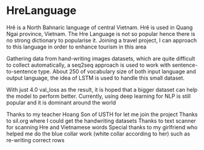 # HreLanguage

Hrê is a North Bahnaric language of central Vietnam. Hrê is used in Quang Ngai province, Vietnam. The Hre Language is not so popular hence there is no strong dictionary to popularise it. Joining a travel project, I can approach to this language in order to enhance tourism in this area

Gathering data from hand-writing images datasets, which are quite difficult to collect automatically, a seq2seq approach is used to work with sentence-to-sentence type. About 250 of vocabulary size of both input language and output language, the idea of LSTM is used to handle this small dataset. 

With just 4.0 val_loss as the result, it is hoped that a bigger dataset can help the model to perform better. Currently, using deep learning for NLP is still popular and it is dominant around the world

Thanks to my teacher Hoang Son of USTH for let me join the project
Thanks to sil.org where I could get the handwriting datasets
Thanks to text scanner for scanning Hre and Vietnamese words
Special thanks to my girlfriend who helped me do the blue collar work (white collar according to her) such as re-writing correct rows
